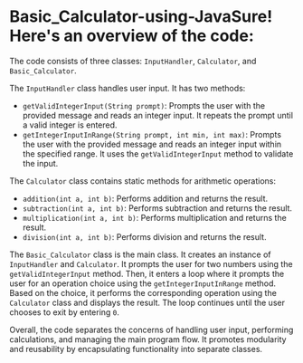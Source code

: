 # Basic_Calculator-using-JavaSure! Here's an overview of the code:

The code consists of three classes: `InputHandler`, `Calculator`, and `Basic_Calculator`.

The `InputHandler` class handles user input. It has two methods:
- `getValidIntegerInput(String prompt)`: Prompts the user with the provided message and reads an integer input. It repeats the prompt until a valid integer is entered.
- `getIntegerInputInRange(String prompt, int min, int max)`: Prompts the user with the provided message and reads an integer input within the specified range. It uses the `getValidIntegerInput` method to validate the input.

The `Calculator` class contains static methods for arithmetic operations:
- `addition(int a, int b)`: Performs addition and returns the result.
- `subtraction(int a, int b)`: Performs subtraction and returns the result.
- `multiplication(int a, int b)`: Performs multiplication and returns the result.
- `division(int a, int b)`: Performs division and returns the result.

The `Basic_Calculator` class is the main class. It creates an instance of `InputHandler` and `Calculator`. It prompts the user for two numbers using the `getValidIntegerInput` method. Then, it enters a loop where it prompts the user for an operation choice using the `getIntegerInputInRange` method. Based on the choice, it performs the corresponding operation using the `Calculator` class and displays the result. The loop continues until the user chooses to exit by entering `0`.

Overall, the code separates the concerns of handling user input, performing calculations, and managing the main program flow. It promotes modularity and reusability by encapsulating functionality into separate classes.

